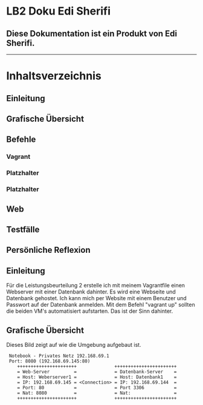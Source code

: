 # LB2 Doku Edi Sherifi 
## Diese Dokumentation ist ein Produkt von Edi Sherifi. 
----------------------------------------------------------------------------
# **Inhaltsverzeichnis**
## Einleitung
## Grafische Übersicht
## Befehle
### Vagrant
### Platzhalter
### Platzhalter
## Web
## Testfälle
## Persönliche Reflexion

## Einleitung
Für die Leistungsbeurteilung 2 erstelle ich mit meinem Vagrantfile einen Webserver mit einer Datenbank dahinter. Es wird eine Webseite und Datenbank gehostet. Ich kann mich per Website mit einem Benutzer und Passwort auf der Datenbank anmelden. Mit dem Befehl "vagrant up" sollten die beiden VM's automatisiert aufstarten. Das ist der Sinn dahinter. 

## Grafische Übersicht
Dieses Bild zeigt auf wie die Umgebung aufgebaut ist. 

    
     Notebook - Privates Netz 192.168.69.1                 
     Port: 8080 (192.168.69.145:80)                                                           	
        ++++++++++++++++++++++              +++++++++++++++++++++++    
        = Web-Server         =              = Datenbank-Server    =           
        = Host: Weberserver1 =              = Host: Datenbank1    =    
        = IP: 192.168.69.145 = <Connection> = IP: 192.168.69.144  =    
        = Port: 80           =              = Port 3306           =    
        = Nat: 8080          =              = Nat:                =    
        ++++++++++++++++++++++              +++++++++++++++++++++++    
                                                                       
